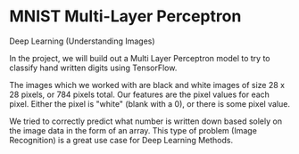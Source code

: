 # MNIST Multi-Layer Perceptron
Deep Learning (Understanding Images)

In the project, we will build out a Multi Layer Perceptron model to try to classify hand written digits using TensorFlow.

The images which we worked with are black and white images of size 28 x 28 pixels, or 784 pixels total. Our features are the pixel values for each pixel. Either the pixel is "white" (blank with a 0), or there is some pixel value.

We tried to correctly predict what number is written down based solely on the image data in the form of an array. This type of problem (Image Recognition) is a great use case for Deep Learning Methods.



